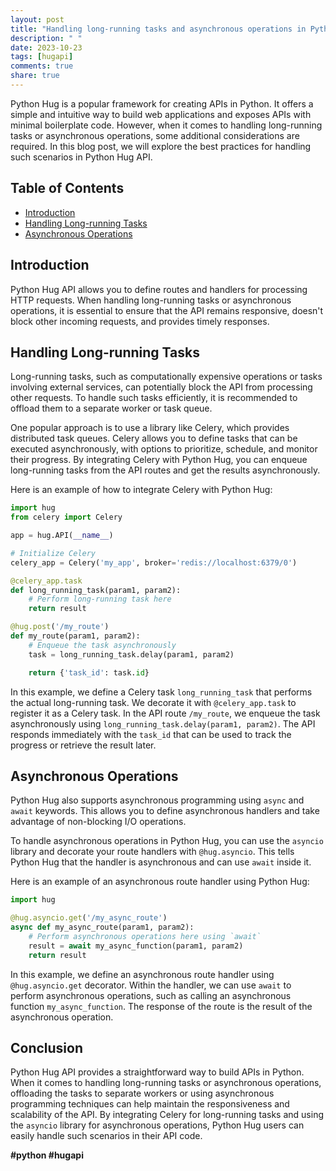 ```yaml
---
layout: post
title: "Handling long-running tasks and asynchronous operations in Python Hug API"
description: " "
date: 2023-10-23
tags: [hugapi]
comments: true
share: true
---
```


Python Hug is a popular framework for creating APIs in Python. It offers a simple and intuitive way to build web applications and exposes APIs with minimal boilerplate code. However, when it comes to handling long-running tasks or asynchronous operations, some additional considerations are required. In this blog post, we will explore the best practices for handling such scenarios in Python Hug API.

## Table of Contents
- [Introduction](#introduction)
- [Handling Long-running Tasks](#handling-long-running-tasks)
- [Asynchronous Operations](#asynchronous-operations)

## Introduction

Python Hug API allows you to define routes and handlers for processing HTTP requests. When handling long-running tasks or asynchronous operations, it is essential to ensure that the API remains responsive, doesn't block other incoming requests, and provides timely responses.

## Handling Long-running Tasks

Long-running tasks, such as computationally expensive operations or tasks involving external services, can potentially block the API from processing other requests. To handle such tasks efficiently, it is recommended to offload them to a separate worker or task queue. 

One popular approach is to use a library like Celery, which provides distributed task queues. Celery allows you to define tasks that can be executed asynchronously, with options to prioritize, schedule, and monitor their progress. By integrating Celery with Python Hug, you can enqueue long-running tasks from the API routes and get the results asynchronously.

Here is an example of how to integrate Celery with Python Hug:

```python
import hug
from celery import Celery

app = hug.API(__name__)

# Initialize Celery
celery_app = Celery('my_app', broker='redis://localhost:6379/0')

@celery_app.task
def long_running_task(param1, param2):
    # Perform long-running task here
    return result

@hug.post('/my_route')
def my_route(param1, param2):
    # Enqueue the task asynchronously
    task = long_running_task.delay(param1, param2)

    return {'task_id': task.id}
```

In this example, we define a Celery task `long_running_task` that performs the actual long-running task. We decorate it with `@celery_app.task` to register it as a Celery task. In the API route `/my_route`, we enqueue the task asynchronously using `long_running_task.delay(param1, param2)`. The API responds immediately with the `task_id` that can be used to track the progress or retrieve the result later.

## Asynchronous Operations

Python Hug also supports asynchronous programming using `async` and `await` keywords. This allows you to define asynchronous handlers and take advantage of non-blocking I/O operations. 

To handle asynchronous operations in Python Hug, you can use the `asyncio` library and decorate your route handlers with `@hug.asyncio`. This tells Python Hug that the handler is asynchronous and can use `await` inside it.

Here is an example of an asynchronous route handler using Python Hug:

```python
import hug

@hug.asyncio.get('/my_async_route')
async def my_async_route(param1, param2):
    # Perform asynchronous operations here using `await`
    result = await my_async_function(param1, param2)
    return result
```

In this example, we define an asynchronous route handler using `@hug.asyncio.get` decorator. Within the handler, we can use `await` to perform asynchronous operations, such as calling an asynchronous function `my_async_function`. The response of the route is the result of the asynchronous operation.

## Conclusion

Python Hug API provides a straightforward way to build APIs in Python. When it comes to handling long-running tasks or asynchronous operations, offloading the tasks to separate workers or using asynchronous programming techniques can help maintain the responsiveness and scalability of the API. By integrating Celery for long-running tasks and using the `asyncio` library for asynchronous operations, Python Hug users can easily handle such scenarios in their API code.

**#python #hugapi**